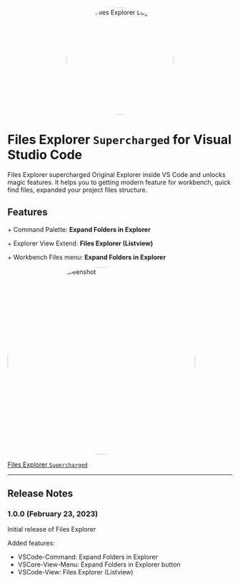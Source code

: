 <p align="center">
  <br />
  <a title="Learn more about Files Explorer" href="https://kingdark.org/vscode-files-explorer/?utm_source=vscode-files-explorer&utm_medium=in-app-links&utm_campaign=vscode-files-explorer-logo-links"><img height="240px" style="border-radius: 50%" src="https://kingdark.org/vscode-files-explorer/media/vscode-files-explorer-logo.png" alt="Files Explorer Logo" /></a>
</p>

# Files Explorer `Supercharged` for Visual Studio Code

Files Explorer supercharged Original Explorer inside VS Code and unlocks magic features. It helps you to getting modern feature for workbench, quick find files, expanded your project files structure.

## Features


\+ Command Palette: **Expand Folders in Explorer**

\+ Explorer View Extend: **Files Explorer (Listview)**

\+ Workbench Files menu: **Expand Folders in Explorer**


<img width="420px" style="border-radius: 50%" src="https://kingdark.org/vscode-files-explorer/media/Screen%20Shot%202023-02-23%20at%2011.10.26.png" alt="Files Explorer's Screenshot" />

[Files Explorer `Supercharged`](media/screenshots/Screen%20Shot%202023-02-23%20at%2011.10.26.png)


---
## Release Notes

### 1.0.0 (February 23, 2023)

Initial release of Files Explorer

Added features:
- VSCode-Command: Expand Folders in Explorer
- VSCore-View-Menu: Expand Folders in Explorer button
- VSCode-View: Files Explorer (Listview)

